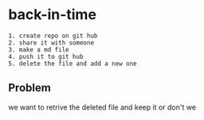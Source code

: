 # back-in-time
    1. create repo on git hub
    2. share it with someone
    3. make a md file 
    4. push it to git hub
    5. delete the file and add a new one
    
## Problem

we want to retrive the deleted file and keep it 
or don't we


